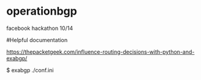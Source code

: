 # operationbgp
facebook hackathon 10/14


#Helpful documentation

https://thepacketgeek.com/influence-routing-decisions-with-python-and-exabgp/



$ exabgp ./conf.ini
